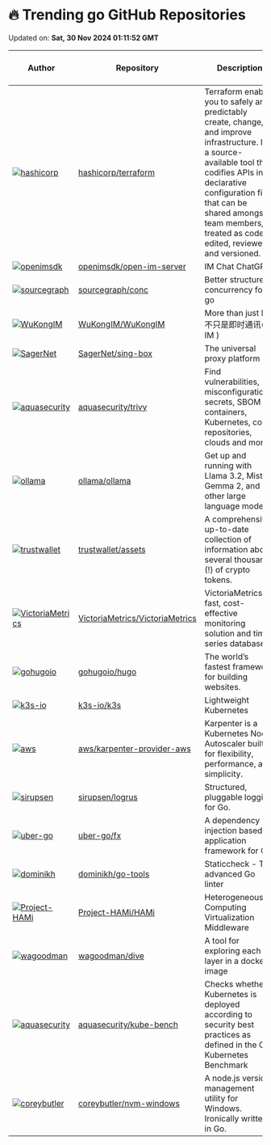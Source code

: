 # 🔥 Trending go GitHub Repositories

Updated on: **Sat, 30 Nov 2024 01:11:52 GMT**

| Author | Repository | Description | Language | ⭐ Total Stars | 🌟 Stars Today |
|--------|------------|-------------|----------|----------------|----------------|
| [![hashicorp](https://avatars.githubusercontent.com/u/1299?s=40&v=4)](https://github.com/hashicorp) | [hashicorp/terraform](https://github.com/hashicorp/terraform) | Terraform enables you to safely and predictably create, change, and improve infrastructure. It is a source-available tool that codifies APIs into declarative configuration files that can be shared amongst team members, treated as code, edited, reviewed, and versioned. | Go | 43068 | 165 |
| [![openimsdk](https://avatars.githubusercontent.com/u/86140903?s=40&v=4)](https://github.com/openimsdk) | [openimsdk/open-im-server](https://github.com/openimsdk/open-im-server) | IM Chat ChatGPT | Go | 14130 | 5 |
| [![sourcegraph](https://avatars.githubusercontent.com/u/12631702?s=40&v=4)](https://github.com/sourcegraph) | [sourcegraph/conc](https://github.com/sourcegraph/conc) | Better structured concurrency for go | Go | 9362 | 26 |
| [![WuKongIM](https://avatars.githubusercontent.com/u/3895878?s=40&v=4)](https://github.com/WuKongIM) | [WuKongIM/WuKongIM](https://github.com/WuKongIM/WuKongIM) | More than just IM 不只是即时通讯( IM ) | Go | 3834 | 42 |
| [![SagerNet](https://avatars.githubusercontent.com/u/56506714?s=40&v=4)](https://github.com/SagerNet) | [SagerNet/sing-box](https://github.com/SagerNet/sing-box) | The universal proxy platform | Go | 20322 | 28 |
| [![aquasecurity](https://avatars.githubusercontent.com/u/2253692?s=40&v=4)](https://github.com/aquasecurity) | [aquasecurity/trivy](https://github.com/aquasecurity/trivy) | Find vulnerabilities, misconfigurations, secrets, SBOM in containers, Kubernetes, code repositories, clouds and more | Go | 23857 | 14 |
| [![ollama](https://avatars.githubusercontent.com/u/2372640?s=40&v=4)](https://github.com/ollama) | [ollama/ollama](https://github.com/ollama/ollama) | Get up and running with Llama 3.2, Mistral, Gemma 2, and other large language models. | Go | 100050 | 198 |
| [![trustwallet](https://avatars.githubusercontent.com/u/82717856?s=40&v=4)](https://github.com/trustwallet) | [trustwallet/assets](https://github.com/trustwallet/assets) | A comprehensive, up-to-date collection of information about several thousands (!) of crypto tokens. | Go | 4684 | 5 |
| [![VictoriaMetrics](https://avatars.githubusercontent.com/u/283442?s=40&v=4)](https://github.com/VictoriaMetrics) | [VictoriaMetrics/VictoriaMetrics](https://github.com/VictoriaMetrics/VictoriaMetrics) | VictoriaMetrics: fast, cost-effective monitoring solution and time series database | Go | 12590 | 19 |
| [![gohugoio](https://avatars.githubusercontent.com/u/394382?s=40&v=4)](https://github.com/gohugoio) | [gohugoio/hugo](https://github.com/gohugoio/hugo) | The world’s fastest framework for building websites. | Go | 76184 | 25 |
| [![k3s-io](https://avatars.githubusercontent.com/u/13653959?s=40&v=4)](https://github.com/k3s-io) | [k3s-io/k3s](https://github.com/k3s-io/k3s) | Lightweight Kubernetes | Go | 28202 | 20 |
| [![aws](https://avatars.githubusercontent.com/u/26334334?s=40&v=4)](https://github.com/aws) | [aws/karpenter-provider-aws](https://github.com/aws/karpenter-provider-aws) | Karpenter is a Kubernetes Node Autoscaler built for flexibility, performance, and simplicity. | Go | 6876 | 6 |
| [![sirupsen](https://avatars.githubusercontent.com/u/97400?s=40&v=4)](https://github.com/sirupsen) | [sirupsen/logrus](https://github.com/sirupsen/logrus) | Structured, pluggable logging for Go. | Go | 24791 | 6 |
| [![uber-go](https://avatars.githubusercontent.com/u/41730?s=40&v=4)](https://github.com/uber-go) | [uber-go/fx](https://github.com/uber-go/fx) | A dependency injection based application framework for Go. | Go | 5938 | 5 |
| [![dominikh](https://avatars.githubusercontent.com/u/39825?s=40&v=4)](https://github.com/dominikh) | [dominikh/go-tools](https://github.com/dominikh/go-tools) | Staticcheck - The advanced Go linter | Go | 6233 | 9 |
| [![Project-HAMi](https://avatars.githubusercontent.com/u/58680927?s=40&v=4)](https://github.com/Project-HAMi) | [Project-HAMi/HAMi](https://github.com/Project-HAMi/HAMi) | Heterogeneous AI Computing Virtualization Middleware | Go | 1019 | 31 |
| [![wagoodman](https://avatars.githubusercontent.com/u/590471?s=40&v=4)](https://github.com/wagoodman) | [wagoodman/dive](https://github.com/wagoodman/dive) | A tool for exploring each layer in a docker image | Go | 47929 | 198 |
| [![aquasecurity](https://avatars.githubusercontent.com/u/458616?s=40&v=4)](https://github.com/aquasecurity) | [aquasecurity/kube-bench](https://github.com/aquasecurity/kube-bench) | Checks whether Kubernetes is deployed according to security best practices as defined in the CIS Kubernetes Benchmark | Go | 7101 | 5 |
| [![coreybutler](https://avatars.githubusercontent.com/u/770982?s=40&v=4)](https://github.com/coreybutler) | [coreybutler/nvm-windows](https://github.com/coreybutler/nvm-windows) | A node.js version management utility for Windows. Ironically written in Go. | Go | 38204 | 15 |
